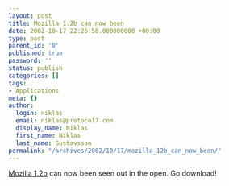 ```yaml
---
layout: post
title: Mozilla 1.2b can now been
date: 2002-10-17 22:26:58.000000000 +00:00
type: post
parent_id: '0'
published: true
password: ''
status: publish
categories: []
tags:
- Applications
meta: {}
author:
  login: niklas
  email: niklas@protocol7.com
  display_name: Niklas
  first_name: Niklas
  last_name: Gustavsson
permalink: "/archives/2002/10/17/mozilla_12b_can_now_been/"
---
```

[Mozilla 1.2b](http://www.mozilla.org/releases/mozilla1.2b/) can now been seen out in the open. Go download!

